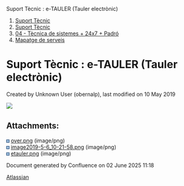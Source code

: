 Suport Tècnic : e-TAULER (Tauler electrònic)  

1.  [Suport Tècnic](index.html)
2.  [Suport Tècnic](13893782.html)
3.  [04 - Tècnica de sistemes + 24x7 + Padró](26313202.html)
4.  [Mapatge de serveis](Mapatge-de-serveis_26313214.html)

Suport Tècnic : e-TAULER (Tauler electrònic)
============================================

Created by Unknown User (obernalp), last modified on 10 May 2019

![](attachments/26313455/26314468.png)

Attachments:
------------

![](images/icons/bullet_blue.gif) [over.png](attachments/26313455/26313902.png) (image/png)  
![](images/icons/bullet_blue.gif) [image2019-5-6\_10-21-58.png](attachments/26313455/26313908.png) (image/png)  
![](images/icons/bullet_blue.gif) [etauler.png](attachments/26313455/26314468.png) (image/png)  

Document generated by Confluence on 02 June 2025 11:18

[Atlassian](http://www.atlassian.com/)